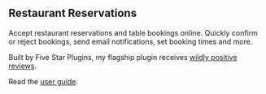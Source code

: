 ## <a name="restaurant-reservations"></a>Restaurant Reservations

Accept restaurant reservations and table bookings online. Quickly confirm or reject bookings, send email notifications, set booking times and more.

Built by Five Star Plugins, my flagship plugin receives [wildly positive reviews](http://wordpress.org/support/view/plugin-reviews/restaurant-reservations).

Read the [user guide](/plugins/restaurant-reservations).
